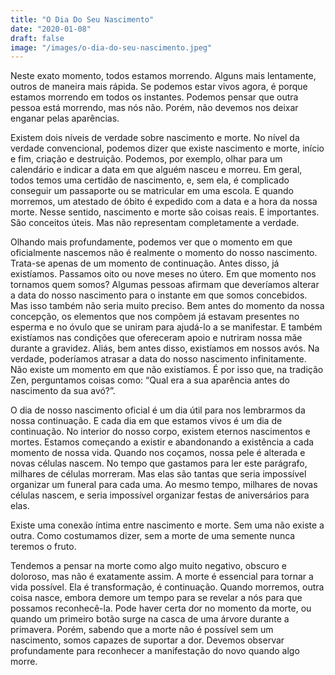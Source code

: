 ```yaml
---
title: "O Dia Do Seu Nascimento"
date: "2020-01-08"
draft: false
image: "/images/o-dia-do-seu-nascimento.jpeg"
---
```


Neste exato momento, todos estamos morrendo. Alguns mais lentamente, outros de maneira mais rápida. Se podemos estar vivos agora, é porque estamos morrendo em todos os instantes. Podemos pensar que outra pessoa está morrendo, mas nós não. Porém, não devemos nos deixar enganar pelas aparências.

Existem dois níveis de verdade sobre nascimento e morte. No nível da verdade convencional, podemos dizer que existe nascimento e morte, início e fim, criação e destruição. Podemos, por exemplo, olhar para um calendário e indicar a data em que alguém nasceu e morreu. Em geral, todos temos uma certidão de nascimento, e, sem ela, é complicado conseguir um passaporte ou se matricular em uma escola. E quando morremos, um atestado de óbito é expedido com a data e a hora da nossa morte. Nesse sentido, nascimento e morte são coisas reais. E importantes. São conceitos úteis. Mas não representam completamente a verdade.

Olhando mais profundamente, podemos ver que o momento em que oficialmente nascemos não é realmente o momento do nosso nascimento. Trata-se apenas de um momento de continuação. Antes disso, já existíamos. Passamos oito ou nove meses no útero. Em que momento nos tornamos quem somos? Algumas pessoas afirmam que deveríamos alterar a data do nosso nascimento para o instante em que somos concebidos. Mas isso também não seria muito preciso. Bem antes do momento da nossa concepção, os elementos que nos compõem já estavam presentes no esperma e no óvulo que se uniram para ajudá-lo a se manifestar. E também existíamos nas condições que ofereceram apoio e nutriram nossa mãe durante a gravidez. Aliás, bem antes disso, existíamos em nossos avós. Na verdade, poderíamos atrasar a data do nosso nascimento infinitamente. Não existe um momento em que não existíamos. É por isso que, na tradição Zen, perguntamos coisas como: “Qual era a sua aparência antes do nascimento da sua avó?”.

O dia de nosso nascimento oficial é um dia útil para nos lembrarmos da nossa continuação. E cada dia em que estamos vivos é um dia de continuação. No interior do nosso corpo, existem eternos nascimentos e mortes. Estamos começando a existir e abandonando a existência a cada momento de nossa vida. Quando nos coçamos, nossa pele é alterada e novas células nascem. No tempo que gastamos para ler este parágrafo, milhares de células morreram. Mas elas são tantas que seria impossível organizar um funeral para cada uma. Ao mesmo tempo, milhares de novas células nascem, e seria impossível organizar festas de aniversários para elas.

Existe uma conexão íntima entre nascimento e morte. Sem uma não existe a outra. Como costumamos dizer, sem a morte de uma semente nunca teremos o fruto.

Tendemos a pensar na morte como algo muito negativo, obscuro e doloroso, mas não é exatamente assim. A morte é essencial para tornar a vida possível. Ela é transformação, é continuação. Quando morremos, outra coisa nasce, embora demore um tempo para se revelar a nós para que possamos reconhecê-la. Pode haver certa dor no momento da morte, ou quando um primeiro botão surge na casca de uma árvore durante a primavera. Porém, sabendo que a morte não é possível sem um nascimento, somos capazes de suportar a dor. Devemos observar profundamente para reconhecer a manifestação do novo quando algo morre.
